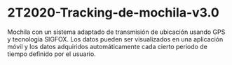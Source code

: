 # 2T2020-Tracking-de-mochila-v3.0
Mochila con un sistema adaptado de transmisión de ubicación usando GPS y tecnología SIGFOX. Los datos pueden ser visualizados en una aplicación móvil y los datos adquiridos automáticamente cada cierto periodo de tiempo definido por el usuario.  
